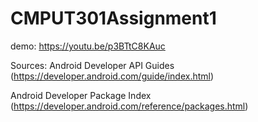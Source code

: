 # CMPUT301Assignment1
demo: https://youtu.be/p3BTtC8KAuc

Sources:
Android Developer API Guides (https://developer.android.com/guide/index.html)

Android Developer Package Index (https://developer.android.com/reference/packages.html)
